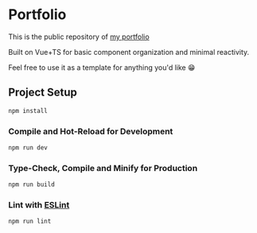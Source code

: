 # Portfolio

This is the public repository of [my portfolio](https://williampinto-olmos.github.io)

Built on Vue+TS for basic component organization and minimal reactivity.

Feel free to use it as a template for anything you'd like 😁

## Project Setup

```sh
npm install
```

### Compile and Hot-Reload for Development

```sh
npm run dev
```

### Type-Check, Compile and Minify for Production

```sh
npm run build
```

### Lint with [ESLint](https://eslint.org/)

```sh
npm run lint
```
